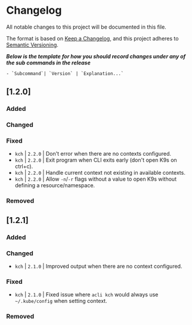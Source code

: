 # Changelog

All notable changes to this project will be documented in this file.

The format is based on [Keep a Changelog](https://keepachangelog.com/en/1.0.0/),
and this project adheres to [Semantic Versioning](https://semver.org/spec/v2.0.0.html).


***Below is the template for how you should record changes under any of the sub commands in the release***
```
- `Subcommand`| `Version` | `Explanation...`
```

## [1.2.0]

### Added

### Changed

### Fixed
- `kch` | `2.2.0` | Don't error when there are no contexts configured.
- `kch` | `2.2.0` | Exit program when CLI exits early (don't open K9s on
  ctrl+c).
- `kch` | `2.2.0` | Handle current context not existing in available contexts.
- `kch` | `2.2.0` | Allow `-n`/`-r` flags without a value to open K9s without
  defining a resource/namespace.

### Removed

## [1.2.1]

### Added

### Changed
- `kch` | `2.1.0` | Improved output when there are no context configured.

### Fixed
- `kch` | `2.1.0` | Fixed issue where `acli kch` would always use
  `~/.kube/config` when setting context.

### Removed
